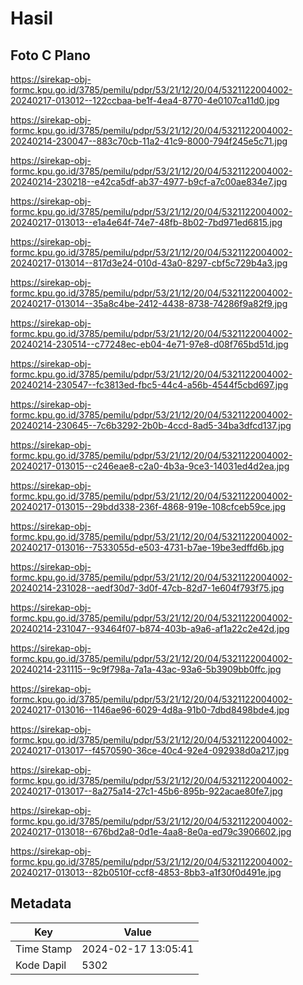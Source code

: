 # Hasil

## Foto C Plano

https://sirekap-obj-formc.kpu.go.id/3785/pemilu/pdpr/53/21/12/20/04/5321122004002-20240217-013012--122ccbaa-be1f-4ea4-8770-4e0107ca11d0.jpg

https://sirekap-obj-formc.kpu.go.id/3785/pemilu/pdpr/53/21/12/20/04/5321122004002-20240214-230047--883c70cb-11a2-41c9-8000-794f245e5c71.jpg

https://sirekap-obj-formc.kpu.go.id/3785/pemilu/pdpr/53/21/12/20/04/5321122004002-20240214-230218--e42ca5df-ab37-4977-b9cf-a7c00ae834e7.jpg

https://sirekap-obj-formc.kpu.go.id/3785/pemilu/pdpr/53/21/12/20/04/5321122004002-20240217-013013--e1a4e64f-74e7-48fb-8b02-7bd971ed6815.jpg

https://sirekap-obj-formc.kpu.go.id/3785/pemilu/pdpr/53/21/12/20/04/5321122004002-20240217-013014--817d3e24-010d-43a0-8297-cbf5c729b4a3.jpg

https://sirekap-obj-formc.kpu.go.id/3785/pemilu/pdpr/53/21/12/20/04/5321122004002-20240217-013014--35a8c4be-2412-4438-8738-74286f9a82f9.jpg

https://sirekap-obj-formc.kpu.go.id/3785/pemilu/pdpr/53/21/12/20/04/5321122004002-20240214-230514--c77248ec-eb04-4e71-97e8-d08f765bd51d.jpg

https://sirekap-obj-formc.kpu.go.id/3785/pemilu/pdpr/53/21/12/20/04/5321122004002-20240214-230547--fc3813ed-fbc5-44c4-a56b-4544f5cbd697.jpg

https://sirekap-obj-formc.kpu.go.id/3785/pemilu/pdpr/53/21/12/20/04/5321122004002-20240214-230645--7c6b3292-2b0b-4ccd-8ad5-34ba3dfcd137.jpg

https://sirekap-obj-formc.kpu.go.id/3785/pemilu/pdpr/53/21/12/20/04/5321122004002-20240217-013015--c246eae8-c2a0-4b3a-9ce3-14031ed4d2ea.jpg

https://sirekap-obj-formc.kpu.go.id/3785/pemilu/pdpr/53/21/12/20/04/5321122004002-20240217-013015--29bdd338-236f-4868-919e-108cfceb59ce.jpg

https://sirekap-obj-formc.kpu.go.id/3785/pemilu/pdpr/53/21/12/20/04/5321122004002-20240217-013016--7533055d-e503-4731-b7ae-19be3edffd6b.jpg

https://sirekap-obj-formc.kpu.go.id/3785/pemilu/pdpr/53/21/12/20/04/5321122004002-20240214-231028--aedf30d7-3d0f-47cb-82d7-1e604f793f75.jpg

https://sirekap-obj-formc.kpu.go.id/3785/pemilu/pdpr/53/21/12/20/04/5321122004002-20240214-231047--93464f07-b874-403b-a9a6-af1a22c2e42d.jpg

https://sirekap-obj-formc.kpu.go.id/3785/pemilu/pdpr/53/21/12/20/04/5321122004002-20240214-231115--9c9f798a-7a1a-43ac-93a6-5b3909bb0ffc.jpg

https://sirekap-obj-formc.kpu.go.id/3785/pemilu/pdpr/53/21/12/20/04/5321122004002-20240217-013016--1146ae96-6029-4d8a-91b0-7dbd8498bde4.jpg

https://sirekap-obj-formc.kpu.go.id/3785/pemilu/pdpr/53/21/12/20/04/5321122004002-20240217-013017--f4570590-36ce-40c4-92e4-092938d0a217.jpg

https://sirekap-obj-formc.kpu.go.id/3785/pemilu/pdpr/53/21/12/20/04/5321122004002-20240217-013017--8a275a14-27c1-45b6-895b-922acae80fe7.jpg

https://sirekap-obj-formc.kpu.go.id/3785/pemilu/pdpr/53/21/12/20/04/5321122004002-20240217-013018--676bd2a8-0d1e-4aa8-8e0a-ed79c3906602.jpg

https://sirekap-obj-formc.kpu.go.id/3785/pemilu/pdpr/53/21/12/20/04/5321122004002-20240217-013013--82b0510f-ccf8-4853-8bb3-a1f30f0d491e.jpg


## Metadata

| Key        | Value               |
| ---------- | ------------------- |
| Time Stamp | 2024-02-17 13:05:41 |
| Kode Dapil | 5302                |



